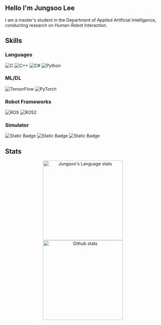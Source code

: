 ## Hello I'm Jungsoo Lee
I am a master's student in the Department of Applied Artificial Intelligence, conducting research on Human-Robot Interaction.

## Skills
### Languages
![C](https://img.shields.io/badge/c-%2300599C.svg?style=for-the-badge&logo=c&logoColor=white)
![C++](https://img.shields.io/badge/c++-%2300599C.svg?style=for-the-badge&logo=c%2B%2B&logoColor=white)
![C#](https://img.shields.io/badge/c%23-%23239120.svg?style=for-the-badge&logo=csharp&logoColor=white)
![Python](https://img.shields.io/badge/python-3670A0?style=for-the-badge&logo=python&logoColor=ffdd54)

### ML/DL
![TensorFlow](https://img.shields.io/badge/TensorFlow-%23FF6F00.svg?style=for-the-badge&logo=TensorFlow&logoColor=white)
![PyTorch](https://img.shields.io/badge/PyTorch-%23EE4C2C.svg?style=for-the-badge&logo=PyTorch&logoColor=white)

### Robot Frameworks
![ROS](https://img.shields.io/badge/ros-%230A0FF9.svg?style=for-the-badge&logo=ros&logoColor=white)
![ROS2](https://img.shields.io/badge/ros2-%230A0FF9.svg?style=for-the-badge&logo=ros&logoColor=white)

### Simulator
![Static Badge](https://img.shields.io/badge/-Unity-grey?style=for-the-badge)
![Static Badge](https://img.shields.io/badge/-Gazebo-orange?style=for-the-badge)
![Static Badge](https://img.shields.io/badge/-IsaacSim-green?style=for-the-badge)

## Stats
<div align="center"> 
<a href="https://github.com/anuraghazra/github-readme-stats#gh-dark-mode-only">
<img height=259 src="https://github-readme-stats-git-masterrstaa-rickstaa.vercel.app/api/top-langs/?username=lpigeon&layout=compact&langs_count=12&hide_border=true&role=owner,collaborator&theme=dark&bg_color=000000#gh-dark-mode-only" alt="Jungsoo's Language stats" />
</a>
  
<a href="https://github.com/anuraghazra/github-readme-stats#gh-dark-mode-only">
<img height=259 src="https://github-readme-stats-git-masterrstaa-rickstaa.vercel.app/api?username=lpigeon&show_icons=true&line_height=28&hide_border=true&card_width=347&include_all_commits=true&role=owner,collaborator&show=reviews,discussions_answered&rank_icon=percentile&exclude_repo=github-readme-stats&theme=dark&bg_color=000000#gh-dark-mode-only" alt="Github stats" />
</a>
</div>

<br/>

<!-- ![Anurag's GitHub stats](https://github-readme-stats.vercel.app/api?username=lpigeon&theme=buefy&show_icons=true) -->

<!-- [![Solved.ac Profile](http://mazassumnida.wtf/api/v2/generate_badge?boj=sabi)](https://solved.ac/sabi/) -->
